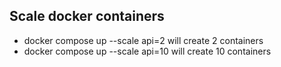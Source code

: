 ## Scale docker containers 
- docker compose up --scale api=2 will create 2 containers 
- docker compose up --scale api=10 will create 10 containers